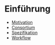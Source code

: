 # Einführung

- [Motivation](./01_motivation.md)
- [Consortium](./02_consortium.md)
- [Spezifikation](./03_spezifikation.md)
- [Workflow](./04_workflow.md)